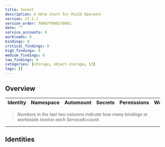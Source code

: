```yaml
---
title: tenant
description: A Helm chart for MinIO Operator
version: v7.1.1
version_order: f0007f0001f0001
date: ""
service_accounts: 0
workloads: 0
bindings: 0
critical_findings: 0
high_findings: 0
medium_findings: 0
low_findings: 0
categories: [storage, object-storage, S3]
tags: []
---
```


## Overview

| Identity | Namespace | Automount | Secrets | Permissions | Workloads | Risk |
| -------- | --------- | --------- | ------- | ----------- | --------- | ---- |

> _Numbers in the last two columns indicate how many bindings or workloads involve each ServiceAccount._

---

## Identities
